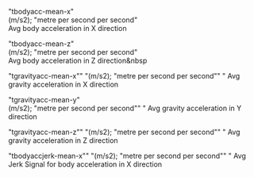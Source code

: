 
"tbodyacc-mean-x"<br/>
    (m/s2); "metre per second per second"<br/>
    Avg body acceleration in X direction<br/>


"tbodyacc-mean-z"<br/>
    (m/s2); "metre per second per second"<br/>
    Avg body acceleration in Z direction&nbsp<br/>


"tgravityacc-mean-x""&nbsp;"(m/s2); "metre per second per second""&nbsp;"
Avg gravity acceleration in X direction&nbsp;&nbsp;


"tgravityacc-mean-y"<br/>(m/s2); "metre per second per second""&nbsp;"
Avg gravity acceleration in Y direction


"tgravityacc-mean-z""&nbsp;"(m/s2); "metre per second per second""&nbsp;"
Avg gravity acceleration in Z direction


"tbodyaccjerk-mean-x""&nbsp;"(m/s2); "metre per second per second""&nbsp;"
Avg Jerk Signal for body acceleration in X direction

